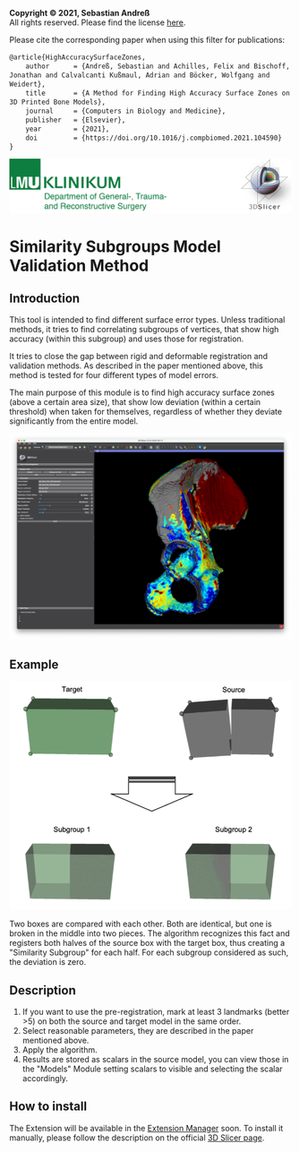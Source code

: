 **Copyright &copy; 2021, Sebastian Andreß**\
All rights reserved. Please find the license [here](https://github.com/sebastianandress/Slicer-AffinityClusterRegistration/blob/master/LICENSE.md).

Please cite the corresponding paper when using this filter for publications:

    @article{HighAccuracySurfaceZones,
        author      = {Andreß, Sebastian and Achilles, Felix and Bischoff, Jonathan and Calvalcanti Kußmaul, Adrian and Böcker, Wolfgang and Weidert},
        title       = {A Method for Finding High Accuracy Surface Zones on 3D Printed Bone Models},
        journal     = {Computers in Biology and Medicine},
        publisher   = {Elsevier},
        year        = {2021},
        doi         = {https://doi.org/10.1016/j.compbiomed.2021.104590}
    }


![Header](/Resources/header.png)

# Similarity Subgroups Model Validation Method

## Introduction
This tool is intended to find different surface error types. Unless traditional methods, it tries to find correlating subgroups of vertices, that show high accuracy (within this subgroup) and uses those for registration.

It tries to close the gap between rigid and deformable registration and validation methods. As described in the paper mentioned above, this method is tested for four different types of model errors.

The main purpose of this module is to find high accuracy surface zones (above a certain area size), that show low deviation (within a certain threshold) when taken for themselves, regardless of whether they deviate significantly from the entire model.

![Screenshot](/Resources/screenshot1.png)

## Example

![ExampleOutput](/Resources/example.png)

Two boxes are compared with each other. Both are identical, but one is broken in the middle into two pieces. The algorithm recognizes this fact and registers both halves of the source box with the target box, thus creating a "Similarity Subgroup" for each half. For each subgroup considered as such, the deviation is zero.

## Description
1. If you want to use the pre-registration, mark at least 3 landmarks (better >5) on both the source and target model in the same order.
2. Select reasonable parameters, they are described in the paper mentioned above.
3. Apply the algorithm.
4. Results are stored as scalars in the source model, you can view those in the "Models" Module setting scalars to visible and selecting the scalar accordingly.

## How to install
The Extension will be available in the [Extension Manager](http://slicer.kitware.com/midas3/slicerappstore/extension/view?extensionId=330842) soon.
To install it manually, please follow the description on the official [3D Slicer page](https://www.slicer.org/wiki/Documentation/Nightly/Developers/FAQ/Extensions). 

